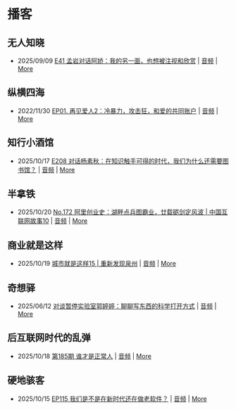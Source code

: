 # 播客

## 无人知晓
- 2025/09/09 [E41 孟岩对话阿娇：我的另一面，也想被注视和欣赏](https://www.xiaoyuzhoufm.com/episode/68bfcc2c9eb4a49300876f19) | [音频](https://dts-api.xiaoyuzhoufm.com/track/611719d3cb0b82e1df0ad29e/68bfcc2c9eb4a49300876f19/media.xyzcdn.net/611719d3cb0b82e1df0ad29e/lnDBqwDZpOI_yE-KjG76ffvJUE0h.m4a) | [More](channels/%E6%97%A0%E4%BA%BA%E7%9F%A5%E6%99%93.md)

## 纵横四海
- 2022/11/30 [EP01. 再见爱人2：冷暴力，攻击狂，和爱的共同账户](https://www.ximalaya.com/sound/592716797) | [音频](https://aod.cos.tx.xmcdn.com/storages/26c6-audiofreehighqps/E9/4E/GKwRIUEHXOodAq7-QQHYdhCw-aacv2-48K.m4a) | [More](channels/%E7%BA%B5%E6%A8%AA%E5%9B%9B%E6%B5%B7.md)

## 知行小酒馆
- 2025/10/17 [E208 对话杨素秋：在知识触手可得的时代，我们为什么还需要图书馆？](https://www.xiaoyuzhoufm.com/episode/68f1b7fc456ffec65e318203) | [音频](https://dts-api.xiaoyuzhoufm.com/track/6013f9f58e2f7ee375cf4216/68f1b7fc456ffec65e318203/media.xyzcdn.net/6013f9f58e2f7ee375cf4216/lvmshpCs_tbjWIpaNw_hHH1t2IKX.m4a) | [More](channels/%E7%9F%A5%E8%A1%8C%E5%B0%8F%E9%85%92%E9%A6%86.md)

## 半拿铁
- 2025/10/20 [No.172 阿里创业史：湖畔点兵图霸业，廿载砺剑定风波 | 中国互联网故事10](https://www.ximalaya.com/sound/922744606) | [音频](https://tk.wavpub.com/WPDL_BnVbEJEbmFXsXNXvjWumdCRcVLtpGGrcMTpyCNxFmdWRvZyGPjVwBttsvY-ff.m4a) | [More](channels/%E5%8D%8A%E6%8B%BF%E9%93%81.md)

## 商业就是这样
- 2025/10/19 [城市就是这样15 | 重新发现泉州](https://www.ximalaya.com/sound/922726656) | [音频](https://aod.cos.tx.xmcdn.com/storages/897d-audiofreehighqps/F1/8E/GKwRIUEMyrv8AWrRqgQlwO-2.m4a) | [More](channels/%E5%95%86%E4%B8%9A%E5%B0%B1%E6%98%AF%E8%BF%99%E6%A0%B7.md)

## 奇想驿
- 2025/06/12 [对谈暂停实验室郭婷婷：聊聊写东西的科学打开方式](https://www.xiaoyuzhoufm.com/episode/684adc56574f065721d5960c) | [音频](https://dts-api.xiaoyuzhoufm.com/track/6034daea97755b8fc9c66480/684adc56574f065721d5960c/media.xyzcdn.net/6034daea97755b8fc9c66480/lsg_JvFtGZ36OBuiTLgzYxJmHHUx.m4a) | [More](channels/%E5%A5%87%E6%83%B3%E9%A9%BF.md)

## 后互联网时代的乱弹
- 2025/10/18 [第185期 谁才是正常人](https://hosting.wavpub.cn/pie/ep185/) | [音频](https://tk.wavpub.com/WPDL_prNbnNkRawehCYGqmkAWqXQUZPmfKYxeFxmhGMFJYcmUpUYxWrSKAJuCKS-ff.mp3) | [More](channels/%E5%90%8E%E4%BA%92%E8%81%94%E7%BD%91%E6%97%B6%E4%BB%A3%E7%9A%84%E4%B9%B1%E5%BC%B9.md)

## 硬地骇客
- 2025/10/15 [EP115 我们是不是在新时代还在做老软件？](https://www.xiaoyuzhoufm.com/episode/68efb58a2265473020ae0d88) | [音频](https://dts-api.xiaoyuzhoufm.com/track/640ee2438be5d40013fe4a87/68efb58a2265473020ae0d88/media.xyzcdn.net/640ee2438be5d40013fe4a87/lvFmXfRWMmONg9-BsoeIp5D9iJUX.m4a) | [More](channels/%E7%A1%AC%E5%9C%B0%E9%AA%87%E5%AE%A2.md)

